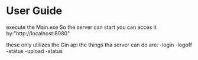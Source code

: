User Guide
==========

execute the Main.exe So the server can start 
you can acces it by:"http://localhost:8080"

these only utilizes the Gin api 
the things tha server can do are:
-login
-logoff
-status
-upload
-status 
